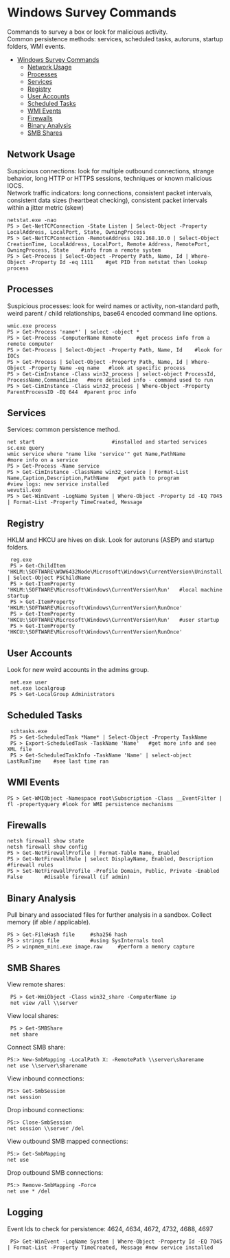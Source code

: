 # Windows Survey Commands   
Commands to survey a box or look for malicious activity.    
Common persistence methods: services, scheduled tasks, autoruns, startup folders, WMI events.   

- [Windows Survey Commands](#windows-survey-commands)
  * [Network Usage](#network-usage)
  * [Processes](#processes)
  * [Services](#services)
  * [Registry](#registry)
  * [User Accounts](#user-accounts)
  * [Scheduled Tasks](#scheduled-tasks)
  * [WMI Events](#wmi-events)
  * [Firewalls](#firewalls)
  * [Binary Analysis](#binary-analysis)
  * [SMB Shares](#smb-shares)
  
## Network Usage    
Suspicious connections: look for multiple outbound connections, strange behavior, long HTTP or HTTPS sessions, techniques or known malicious IOCS.     
Network traffic indicators: long connections, consistent packet intervals, consistent data sizes (heartbeat checking), consistent packet intervals within a jitter metric (skew)       

    netstat.exe -nao
    PS > Get-NetTCPConnection -State Listen | Select-Object -Property LocalAddress, LocalPort, State, OwningProcess   
    PS > Get-NetTCPConnection -RemoteAddress 192.168.10.0 | Select-Object CreationTime, LocalAddress, LocalPort, Remote Address, RemotePort, OwningProcess, State    #info from a remote system   
    PS > Get-Process | Select-Object -Property Path, Name, Id | Where-Object -Property Id -eq 1111    #get PID from netstat then lookup process   
    
## Processes    
Suspicious processes: look for weird names or activity, non-standard path, weird parent / child relationships, base64 encoded command line options.         

    wmic.exe process   
    PS > Get-Process 'name*' | select -object *   
    PS > Get-Process -ComputerName Remote     #get process info from a remote computer   
    PS > Get-Process | Select-Object -Property Path, Name, Id    #look for IOCs   
    PS > Get-Process | Select-Object -Property Path, Name, Id | Where-Object -Property Name -eq name   #look at specific process    
    PS > Get-CimInstance -Class win32_process | select-object ProcessId, ProcessName,CommandLine   #more detailed info - command used to run    
    PS > Get-CimInstance -Class win32_process | Where-Object -Property ParentProcessID -EQ 644  #parent proc info  
    
## Services 
Services: common persistence method.   

    net start                         #installed and started services 
    sc.exe query 
    wmic service where "name like 'service'" get Name,PathName        #more info on a service 
    PS > Get-Process -Name service  
    PS > Get-CimInstance -ClassName win32_service | Format-List Name,Caption,Description,PathName   #get path to program
    #view logs: new service installed
    wevutil.exe  
    PS > Get-WinEvent -LogName System | Where-Object -Property Id -EQ 7045 | Format-List -Property TimeCreated, Message   
    
 ## Registry   
 HKLM and HKCU are hives on disk. Look for autoruns (ASEP) and startup folders.      
 
     reg.exe  
     PS > Get-ChildItem 'HKLM:\SOFTWARE\WOW6432Node\Microsoft\Windows\CurrentVersion\Uninstall' | Select-Object PSChildName
     PS > Get-ItemProperty 'HKLM:\SOFTWARE\Microsoft\Windows\CurrentVersion\Run'   #local machine startup 
     PS > Get-ItemProperty 'HKLM:\SOFTWARE\Microsoft\Windows\CurrentVersion\RunOnce' 
     PS > Get-ItemProperty 'HKCU:\SOFTWARE\Microsoft\Windows\CurrentVersion\Run'   #user startup
     PS > Get-ItemProperty 'HKCU:\SOFTWARE\Microsoft\Windows\CurrentVersion\RunOnce' 
   
 ## User Accounts 
 Look for new weird accounts in the admins group.    
 
     net.exe user  
     net.exe localgroup 
     PS > Get-LocalGroup Administrators   
     
 ## Scheduled Tasks 
 
     schtasks.exe 
     PS > Get-ScheduledTask *Name* | Select-Object -Property TaskName    
     PS > Export-ScheduledTask -TaskName 'Name'   #get more info and see XML file    
     PS > Get-ScheduledTaskInfo -TaskName 'Name' | select-object LastRunTime    #see last time ran
## WMI Events  

    PS > Get-WMIObject -Namespace root\Subscription -Class __EventFilter | fl -propertyquery #look for WMI persistence mechanisms     
    
## Firewalls    
 
    netsh firewall show state 
    netsh firewall show config   
    PS > Get-NetFirewallProfile | Format-Table Name, Enabled  
    PS > Get-NetFirewallRule | select DisplayName, Enabled, Description #firewall rules 
    PS > Set-NetFirewallProfile -Profile Domain, Public, Private -Enabled False       #disable firewall (if admin)   
    
## Binary Analysis 
Pull binary and associated files for further analysis in a sandbox. Collect memory (if able / applicable).   

    PS > Get-FileHash file     #sha256 hash  
    PS > strings file          #using SysInternals tool 
    PS > winpmem_mini.exe image.raw     #perform a memory capture 
    
## SMB Shares   
View remote shares:   

     PS > Get-WmiObject -Class win32_share -ComputerName ip         
     net view /all \\server 
View local shares: 

     PS > Get-SMBShare                                                                               
     net share 
Connect SMB share:    

    PS:> New-SmbMapping -LocalPath X: -RemotePath \\server\sharename     
    net use \\server\sharename 
View inbound connections:   

    PS:> Get-SmbSession                                                             
    net session 
Drop inbound connections:   

    PS:> Close-SmbSession                                                               
    net session \\server /del   
View outbound SMB mapped connections: 

    PS:> Get-SmbMapping                                        
    net use 
Drop outbound SMB connections:    

    PS:> Remove-SmbMapping -Force                                     
    net use * /del    
    
 ## Logging 
 Event Ids to check for persistence: 4624, 4634, 4672, 4732, 4688, 4697      
 
     PS> Get-WinEvent -LogName System | Where-Object -Property Id -EQ 7045 | Format-List -Property TimeCreated, Message #new service installed      
